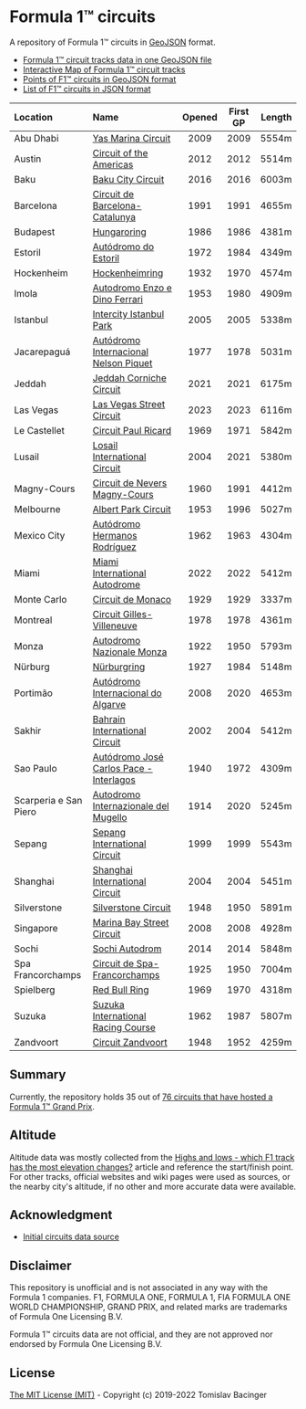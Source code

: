 # Formula 1™ circuits

A repository of Formula 1™ circuits in [GeoJSON](http://geojson.org/) format.

* [Formula 1™ circuit tracks data in one GeoJSON file](f1-circuits.geojson)
* [Interactive Map of Formula 1™ circuit tracks](https://svemir.co/f1/)
* [Points of F1™ circuits in GeoJSON format](f1-locations.geojson)
* [List of F1™ circuits in JSON format](f1-locations.json)

| Location | Name | Opened | First GP | Length |
|:---|:---|:---:|:---:|---:|
| Abu Dhabi | [Yas Marina Circuit](circuits/ae-2009.geojson) | 2009 | 2009 | 5554m |
| Austin | [Circuit of the Americas](circuits/us-2012.geojson) | 2012 | 2012 | 5514m |
| Baku | [Baku City Circuit](circuits/az-2016.geojson) | 2016 | 2016 | 6003m |
| Barcelona | [Circuit de Barcelona-Catalunya](circuits/es-1991.geojson) | 1991 | 1991 | 4655m |
| Budapest | [Hungaroring](circuits/hu-1986.geojson) | 1986 | 1986 | 4381m |
| Estoril | [Autódromo do Estoril](circuits/pt-1972.geojson) | 1972 | 1984 | 4349m |
| Hockenheim | [Hockenheimring](circuits/de-1932.geojson) | 1932 | 1970 | 4574m |
| Imola | [Autodromo Enzo e Dino Ferrari](circuits/it-1953.geojson) | 1953 | 1980 | 4909m |
| Istanbul | [Intercity Istanbul Park](circuits/tr-2005.geojson) | 2005 | 2005 | 5338m |
| Jacarepaguá | [Autódromo Internacional Nelson Piquet](circuits/br-1977.geojson) | 1977 | 1978 | 5031m |
| Jeddah | [Jeddah Corniche Circuit](circuits/sa-2021.geojson) | 2021 | 2021 | 6175m |
| Las Vegas | [Las Vegas Street Circuit](circuits/us-2023.geojson) | 2023 | 2023 |  6116m |
| Le Castellet | [Circuit Paul Ricard](circuits/fr-1969.geojson) | 1969 | 1971 | 5842m |
| Lusail | [Losail International Circuit](circuits/qa-2004.geojson) | 2004 | 2021 | 5380m |
| Magny-Cours | [Circuit de Nevers Magny-Cours](circuits/fr-1960.geojson) | 1960 | 1991 | 4412m |
| Melbourne | [Albert Park Circuit](circuits/au-1953.geojson) | 1953 | 1996 | 5027m |
| Mexico City | [Autódromo Hermanos Rodríguez](circuits/mx-1962.geojson) | 1962 | 1963 | 4304m |
| Miami | [Miami International Autodrome](circuits/us-2022.geojson) | 2022 | 2022 | 5412m |
| Monte Carlo | [Circuit de Monaco](circuits/mc-1929.geojson) | 1929 | 1929 | 3337m |
| Montreal | [Circuit Gilles-Villeneuve](circuits/ca-1978.geojson) | 1978 | 1978 | 4361m |
| Monza | [Autodromo Nazionale Monza](circuits/it-1922.geojson) | 1922 | 1950 | 5793m |
| Nürburg | [Nürburgring](circuits/de-1927.geojson) | 1927 | 1984 | 5148m |
| Portimão | [Autódromo Internacional do Algarve](circuits/pt-2008.geojson) | 2008 | 2020 | 4653m |
| Sakhir | [Bahrain International Circuit](circuits/bh-2002.geojson) | 2002 | 2004 | 5412m |
| Sao Paulo | [Autódromo José Carlos Pace - Interlagos](circuits/br-1940.geojson) | 1940 | 1972 | 4309m |
| Scarperia e San Piero | [Autodromo Internazionale del Mugello](circuits/it-1914.geojson) | 1914 | 2020 | 5245m |
| Sepang | [Sepang International Circuit](circuits/my-1999.geojson) | 1999 | 1999 | 5543m |
| Shanghai | [Shanghai International Circuit](circuits/cn-2004.geojson) | 2004 | 2004 | 5451m |
| Silverstone | [Silverstone Circuit](circuits/gb-1948.geojson) | 1948 | 1950 | 5891m |
| Singapore | [Marina Bay Street Circuit](circuits/sg-2008.geojson) | 2008 | 2008 | 4928m |
| Sochi | [Sochi Autodrom](circuits/ru-2014.geojson) | 2014 | 2014 | 5848m |
| Spa Francorchamps | [Circuit de Spa-Francorchamps](circuits/be-1925.geojson) | 1925 | 1950 | 7004m |
| Spielberg | [Red Bull Ring](circuits/at-1969.geojson) | 1969 | 1970 | 4318m |
| Suzuka | [Suzuka International Racing Course](circuits/jp-1962.geojson) | 1962 | 1987 | 5807m |
| Zandvoort | [Circuit Zandvoort](circuits/nl-1948.geojson) | 1948 | 1952 | 4259m |

## Summary

Currently, the repository holds 35 out of [76 circuits that have hosted a Formula 1™ Grand Prix](https://en.wikipedia.org/wiki/List_of_Formula_One_circuits).

## Altitude

Altitude data was mostly collected from the [Highs and lows - which F1 track has the most elevation changes?](https://www.formula1.com/en/latest/features/2016/10/highs-and-lows---which-f1-track-has-the-most-elevation-changes-.html) article and reference the start/finish point. For other tracks, official websites and wiki pages were used as sources, or the nearby city's altitude, if no other and more accurate data were available.

## Acknowledgment

* [Initial circuits data source](https://www.google.com/maps/d/u/0/viewer?mid=1nv6ugq4H67CSzKUauW92-pPstYw&ll=-37.84579005412956%2C144.96881158570557&z=16)

## Disclaimer

This repository is unofficial and is not associated in any way with the Formula 1 companies. F1, FORMULA ONE, FORMULA 1, FIA FORMULA ONE WORLD CHAMPIONSHIP, GRAND PRIX, and related marks are trademarks of Formula One Licensing B.V. 

Formula 1™ circuits data are not official, and they are not approved nor endorsed by Formula One Licensing B.V.

## License

[The MIT License (MIT)](LICENSE.md) - Copyright (c) 2019-2022 Tomislav Bacinger